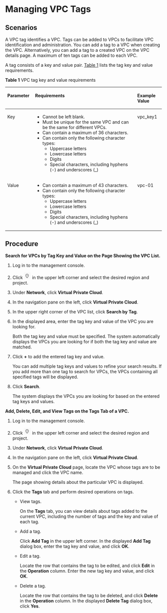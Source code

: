 # Managing VPC Tags<a name="vpc_vpc_0004"></a>

## Scenarios<a name="section51463883214456"></a>

A VPC tag identifies a VPC. Tags can be added to VPCs to facilitate VPC identification and administration. You can add a tag to a VPC when creating the VPC. Alternatively, you can add a tag to a created VPC on the VPC details page. A maximum of ten tags can be added to each VPC.

A tag consists of a key and value pair.  [Table 1](#ted9687ca14074ef785241145365a6175)  lists the tag key and value requirements.

**Table  1**  VPC tag key and value requirements

<a name="ted9687ca14074ef785241145365a6175"></a>
<table><thead align="left"><tr id="r8f725dd873f74d5689a397a96364525f"><th class="cellrowborder" valign="top" width="17.71%" id="mcps1.2.4.1.1"><p id="ae7200181216040679ba0b08613e317f0"><a name="ae7200181216040679ba0b08613e317f0"></a><a name="ae7200181216040679ba0b08613e317f0"></a><strong id="b84235270618434"><a name="b84235270618434"></a><a name="b84235270618434"></a>Parameter</strong></p>
</th>
<th class="cellrowborder" valign="top" width="65.29%" id="mcps1.2.4.1.2"><p id="a30f1778a977845c0a6948f77fd9efada"><a name="a30f1778a977845c0a6948f77fd9efada"></a><a name="a30f1778a977845c0a6948f77fd9efada"></a><strong id="b842352706174218"><a name="b842352706174218"></a><a name="b842352706174218"></a>Requirements</strong></p>
</th>
<th class="cellrowborder" valign="top" width="17%" id="mcps1.2.4.1.3"><p id="a34827669831a48ec96262bfcabc61519"><a name="a34827669831a48ec96262bfcabc61519"></a><a name="a34827669831a48ec96262bfcabc61519"></a><strong id="b842352706174227"><a name="b842352706174227"></a><a name="b842352706174227"></a>Example Value</strong></p>
</th>
</tr>
</thead>
<tbody><tr id="ra6c6dfb7a5c344f1af2c7664d34e7d80"><td class="cellrowborder" valign="top" width="17.71%" headers="mcps1.2.4.1.1 "><p id="a45a01bdce58d410d8ee06b6f374e401b"><a name="a45a01bdce58d410d8ee06b6f374e401b"></a><a name="a45a01bdce58d410d8ee06b6f374e401b"></a>Key</p>
</td>
<td class="cellrowborder" valign="top" width="65.29%" headers="mcps1.2.4.1.2 "><a name="ub2cf5f68e02742d49e3f8d80289eab77"></a><a name="ub2cf5f68e02742d49e3f8d80289eab77"></a><ul id="ub2cf5f68e02742d49e3f8d80289eab77"><li>Cannot be left blank.</li><li>Must be unique for the same VPC and can be the same for different VPCs.</li><li>Can contain a maximum of 36 characters.</li><li>Can contain only the following character types:<a name="uccb317c6616b4445aa84b125e5aa017f"></a><a name="uccb317c6616b4445aa84b125e5aa017f"></a><ul id="uccb317c6616b4445aa84b125e5aa017f"><li>Uppercase letters</li><li>Lowercase letters</li><li>Digits</li><li>Special characters, including hyphens (-) and underscores (_)</li></ul>
</li></ul>
</td>
<td class="cellrowborder" valign="top" width="17%" headers="mcps1.2.4.1.3 "><p id="a735c9e74ec274598ac7051f7d65e7bce"><a name="a735c9e74ec274598ac7051f7d65e7bce"></a><a name="a735c9e74ec274598ac7051f7d65e7bce"></a>vpc_key1</p>
</td>
</tr>
<tr id="rcabbd61ffcd048ec8408a15332fde94d"><td class="cellrowborder" valign="top" width="17.71%" headers="mcps1.2.4.1.1 "><p id="a5f7f1bb378214abcaf0c661567a47535"><a name="a5f7f1bb378214abcaf0c661567a47535"></a><a name="a5f7f1bb378214abcaf0c661567a47535"></a>Value</p>
</td>
<td class="cellrowborder" valign="top" width="65.29%" headers="mcps1.2.4.1.2 "><a name="u463eb9034f3d456b81073b15ba62f102"></a><a name="u463eb9034f3d456b81073b15ba62f102"></a><ul id="u463eb9034f3d456b81073b15ba62f102"><li>Can contain a maximum of 43 characters.</li><li>Can contain only the following character types:<a name="ub74c759faad544c3b4428accc9c42b80"></a><a name="ub74c759faad544c3b4428accc9c42b80"></a><ul id="ub74c759faad544c3b4428accc9c42b80"><li>Uppercase letters</li><li>Lowercase letters</li><li>Digits</li><li>Special characters, including hyphens (-) and underscores (_)</li></ul>
</li></ul>
</td>
<td class="cellrowborder" valign="top" width="17%" headers="mcps1.2.4.1.3 "><p id="a3ac5d865f6a848458eb5fae95f81fee0"><a name="a3ac5d865f6a848458eb5fae95f81fee0"></a><a name="a3ac5d865f6a848458eb5fae95f81fee0"></a>vpc-01</p>
</td>
</tr>
</tbody>
</table>

## Procedure<a name="section4374728222113"></a>

**Search for VPCs by Tag Key and Value on the Page Showing the VPC List.**

1.  Log in to the management console.
2.  Click  ![](figures/icon-region.png)  in the upper left corner and select the desired region and project.
3.  Under  **Network**, click  **Virtual Private Cloud**.
4.  In the navigation pane on the left, click  **Virtual Private Cloud**.
5.  In the upper right corner of the VPC list, click  **Search by Tag**.
6.  In the displayed area, enter the tag key and value of the VPC you are looking for.

    Both the tag key and value must be specified. The system automatically displays the VPCs you are looking for if both the tag key and value are matched.

7.  Click  **+**  to add the entered tag key and value.

    You can add multiple tag keys and values to refine your search results. If you add more than one tag to search for VPCs, the VPCs containing all specified tags will be displayed.

8.  Click  **Search**.

    The system displays the VPCs you are looking for based on the entered tag keys and values. 


**Add, Delete, Edit, and View Tags on the Tags Tab of a VPC.**

1.  Log in to the management console.
2.  Click  ![](figures/icon-region.png)  in the upper left corner and select the desired region and project.
3.  Under  **Network**, click  **Virtual Private Cloud**.
4.  In the navigation pane on the left, click  **Virtual Private Cloud**.
5.  On the  **Virtual Private Cloud**  page, locate the VPC whose tags are to be managed and click the VPC name.

    The page showing details about the particular VPC is displayed.

6.  Click the  **Tags**  tab and perform desired operations on tags.
    -   View tags.

        On the  **Tags**  tab, you can view details about tags added to the current VPC, including the number of tags and the key and value of each tag.

    -   Add a tag.

        Click  **Add Tag**  in the upper left corner. In the displayed  **Add Tag**  dialog box, enter the tag key and value, and click  **OK**.

    -   Edit a tag.

        Locate the row that contains the tag to be edited, and click  **Edit**  in the  **Operation**  column. Enter the new tag key and value, and click  **OK**.

    -   Delete a tag.

        Locate the row that contains the tag to be deleted, and click  **Delete**  in the  **Operation**  column. In the displayed  **Delete Tag**  dialog box, click  **Yes**.




